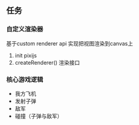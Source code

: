 ## 任务
### 自定义渲染器
基于custom renderer api 实现把视图渲染到canvas上
1. init pixijs
2. createRenderer() 渲染接口

### 核心游戏逻辑
- 我方飞机
- 发射子弹
- 敌军
- 碰撞（子弹与敌军）
